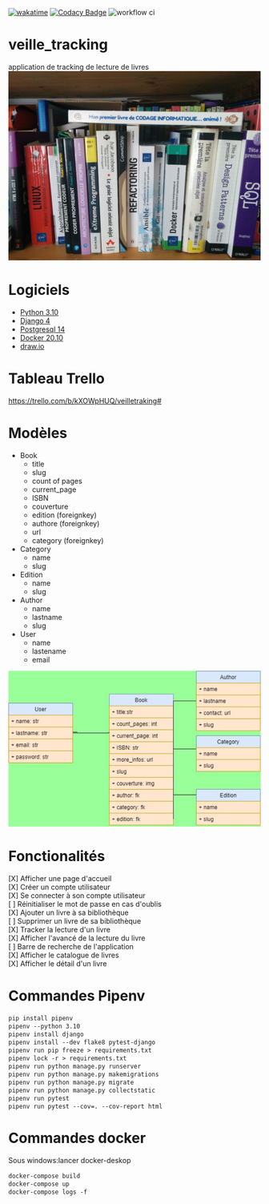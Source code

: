 [![wakatime](https://wakatime.com/badge/user/648b0556-0c0e-4e9d-b952-2bea950dabe6/project/ce91cfb1-ac21-4c0b-a1dd-dd75004877be.svg)](https://wakatime.com/badge/user/648b0556-0c0e-4e9d-b952-2bea950dabe6/project/ce91cfb1-ac21-4c0b-a1dd-dd75004877be)
[![Codacy Badge](https://app.codacy.com/project/badge/Grade/e2c07d13eb674eb88288901cba08ba52)](https://www.codacy.com/gh/jbbaillet85/veille_tracking/dashboard?utm_source=github.com&amp;utm_medium=referral&amp;utm_content=jbbaillet85/veille_tracking&amp;utm_campaign=Badge_Grade)
![workflow ci](https://github.com/jbbaillet85/veille_tracking/actions/workflows/django.yaml/badge.svg)


# veille_tracking
application de tracking de lecture de livres
 ![livres](/static/assets/img/bibliotheque.jpg "livres")

# Logiciels
- [Python 3.10](https://www.python.org/ "python")
- [Django 4](https://www.djangoproject.com/ "django")
- [Postgresql 14](https://www.postgresql.fr/ "Postgresql")
- [Docker 20.10](https://www.docker.com/ "Docker")
- [draw.io](https://draw-io.fr.softonic.com/ "draw.io")
# Tableau Trello
https://trello.com/b/kXOWpHUQ/veilletraking#

 # Modèles

- Book
  - title
  - slug
  - count of pages
  - current_page
  - ISBN
  - couverture
  - edition (foreignkey)
  - authore (foreignkey)
  - url
  - category (foreignkey)
- Category
  - name
  - slug
- Edition
  - name
  - slug
- Author
  - name
  - lastname
  - slug
- User
  - name
  - lastename
  - email

![diagrame entité association](/doc/association_entity_diagram.jpg "livres")

# Fonctionalités

[X] Afficher une page d'accueil  
[X] Créer un compte utilisateur  
[X] Se connecter à son compte utilisateur  
[ ] Réinitialiser le mot de passe en cas d'oublis  
[X] Ajouter un livre à sa bibliothèque  
[ ] Supprimer un livre de sa bibliothèque  
[X] Tracker la lecture d'un livre  
[X] Afficher l'avancé de la lecture du livre  
[ ] Barre de recherche de l'application  
[X] Afficher le catalogue de livres  
[X] Afficher le détail d'un livre  


# Commandes Pipenv
```
pip install pipenv
pipenv --python 3.10
pipenv install django
pipenv install --dev flake8 pytest-django
pipenv run pip freeze > requirements.txt
pipenv lock -r > requirements.txt
pipenv run python manage.py runserver
pipenv run python manage.py makemigrations
pipenv run python manage.py migrate
pipenv run python manage.py collectstatic
pipenv run pytest
pipenv run pytest --cov=. --cov-report html
```
# Commandes docker
Sous windows:lancer docker-deskop
```
docker-compose build
docker-compose up
docker-compose logs -f
```
